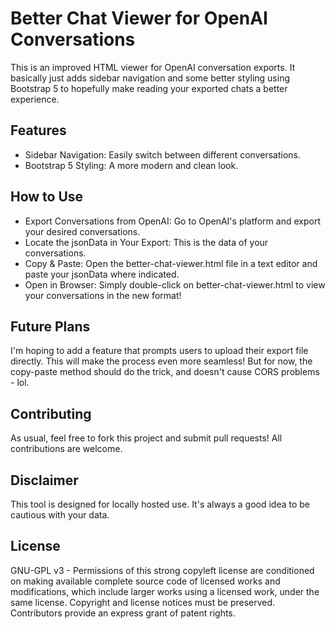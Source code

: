 # Better Chat Viewer for OpenAI Conversations

This is an improved HTML viewer for OpenAI conversation exports. It basically just adds sidebar navigation and some better styling using Bootstrap 5 to hopefully make reading your exported chats a better experience.

## Features

- Sidebar Navigation: Easily switch between different conversations.
- Bootstrap 5 Styling: A more modern and clean look.

## How to Use

- Export Conversations from OpenAI: Go to OpenAI's platform and export your desired conversations.
- Locate the jsonData in Your Export: This is the data of your conversations.
- Copy & Paste: Open the better-chat-viewer.html file in a text editor and paste your jsonData where indicated.
- Open in Browser: Simply double-click on better-chat-viewer.html to view your conversations in the new format!

## Future Plans

I'm hoping to add a feature that prompts users to upload their export file directly. This will make the process even more seamless! But for now, the copy-paste method should do the trick, and doesn't cause CORS problems - lol.

## Contributing

As usual, feel free to fork this project and submit pull requests! All contributions are welcome.

## Disclaimer

This tool is designed for locally hosted use. It's always a good idea to be cautious with your data.

## License

GNU-GPL v3 - Permissions of this strong copyleft license are conditioned on making available complete source code of licensed works and modifications, which include larger works using a licensed work, under the same license. Copyright and license notices must be preserved. Contributors provide an express grant of patent rights.

